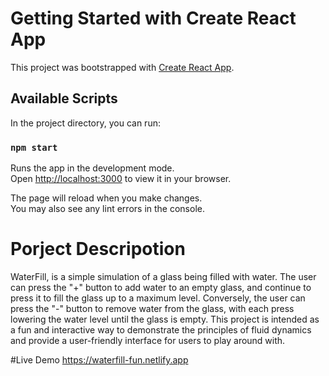 # Getting Started with Create React App

This project was bootstrapped with [Create React App](https://github.com/facebook/create-react-app).

## Available Scripts

In the project directory, you can run:

### `npm start`

Runs the app in the development mode.\
Open [http://localhost:3000](http://localhost:3000) to view it in your browser.

The page will reload when you make changes.\
You may also see any lint errors in the console.

# Porject Descripotion

WaterFill, is a simple simulation of a glass being filled with water. The user can press the "+" button to add water to an empty glass, and continue to press it to fill the glass up to a maximum level. Conversely, the user can press the "-" button to remove water from the glass, with each press lowering the water level until the glass is empty. This project is intended as a fun and interactive way to demonstrate the principles of fluid dynamics and provide a user-friendly interface for users to play around with.


#Live Demo
https://waterfill-fun.netlify.app
